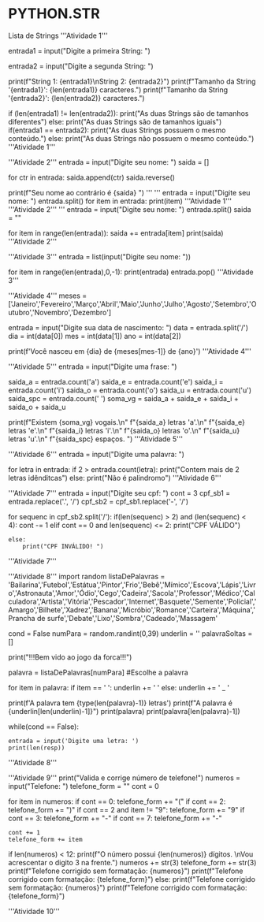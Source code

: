 # PYTHON.STR
Lista de Strings
'''Atividade 1'''

entrada1 = input("Digite a primeira String: ")

entrada2 = input("Digite a segunda String: ")

print(f"String 1: {entrada1}\nString 2: {entrada2}")
print(f"Tamanho da String '{entrada1}': {len(entrada1)} caracteres.")
print(f"Tamanho da String '{entrada2}': {len(entrada2)} caracteres.")

if (len(entrada1) != len(entrada2)):
    print("As duas Strings são de tamanhos diferentes")
else:
    print("As duas Strings são de tamanhos iguais")
if(entrada1 == entrada2):
    print("As duas Strings possuem o mesmo conteúdo.")
else:
    print("As duas Strings não possuem o mesmo conteúdo.")
'''Atividade 1'''

'''Atividade 2'''
entrada = input("Digite seu nome: ")
saida = []

for ctr in entrada:
    saida.append(ctr)
saida.reverse()

print(f"Seu nome ao contrário é {saida} ")
'''
'''
entrada = input("Digite seu nome: ")
entrada.split()
for item in entrada:
    print(item)
'''Atividade 1'''
'''Atividade 2'''
'''
entrada = input("Digite seu nome: ")
entrada.split()
saida = ""

for item in range(len(entrada)):
    saida += entrada[item]
    print(saida)
'''Atividade 2'''

'''Atividade 3'''
entrada = list(input("Digite seu nome: "))

for item in range(len(entrada),0,-1):
    print(entrada)
    entrada.pop()
'''Atividade 3'''

'''Atividade 4'''
meses = ['Janeiro','Fevereiro','Março','Abril','Maio','Junho','Julho','Agosto','Setembro','Outubro','Novembro','Dezembro']

entrada = input("Digite sua data de nascimento: ")
data = entrada.split('/')
dia = int(data[0])
mes = int(data[1])
ano = int(data[2])

print(f'Você nasceu em {dia} de {meses[mes-1]} de {ano}')
'''Atividade 4'''

'''Atividade 5'''
entrada = input("Digite uma frase: ")

saida_a = entrada.count('a')
saida_e = entrada.count('e')
saida_i = entrada.count('i')
saida_o = entrada.count('o')
saida_u = entrada.count('u')
saida_spc = entrada.count(' ')
soma_vg = saida_a + saida_e + saida_i + saida_o + saida_u

print(f"Existem {soma_vg} vogais.\n"
      f"{saida_a} letras 'a'.\n"
      f"{saida_e} letras 'e'.\n"
      f"{saida_i} letras 'i'.\n"
      f"{saida_o} letras 'o'.\n"
      f"{saida_u} letras 'u'.\n"
      f"{saida_spc} espaços. ")
'''Atividade 5'''

'''Atividade 6'''
entrada = input("Digite uma palavra: ")

for letra in entrada:
    if 2 > entrada.count(letra):
        print("Contem mais de 2 letras idênditcas")
    else:
        print("Não é palindromo")
'''Atividade 6'''

'''Atividade 7'''
entrada = input("Digite seu cpf: ")
cont = 3
cpf_sb1 = entrada.replace('.', '/')
cpf_sb2 = cpf_sb1.replace('-', '/')

for sequenc in cpf_sb2.split('/'):
    if(len(sequenc) > 2) and (len(sequenc) < 4):
        cont -= 1
    elif cont == 0 and len(sequenc) <= 2:
       print("CPF VÁLIDO")

    else:
        print("CPF INVÁLIDO! ")
'''Atividade 7'''

'''Atividade 8'''
import random
listaDePalavras = 'Bailarina','Futebol','Estátua','Pintor','Frio','Bebê','Mímico','Escova','Lápis','Livro','Astronauta','Amor','Ódio','Cego','Cadeira','Sacola','Professor','Médico','Calculadora','Artista','Vitória','Pescador','Internet','Basquete','Semente','Policial','Amargo','Bilhete','Xadrez','Banana','Micróbio','Romance','Carteira','Máquina','Prancha de surfe','Debate','Lixo','Sombra','Cadeado','Massagem'

cond = False
numPara = random.randint(0,39)
underlin = ''
palavraSoltas = []

print("!!!Bem vido ao jogo da forca!!!")

palavra = listaDePalavras[numPara] #Escolhe a palavra

for item in palavra:
    if item == ' ':
        underlin += ' '
    else:
        underlin += ' _ '

print(f'A palavra tem {type(len(palavra)-1)} letras')
print(f"A palavra é {underlin[len(underlin)-1]}")
print(palavra)
print(palavra[len(palavra)-1])

while(cond == False):

    entrada = input('Digite uma letra: ')
    print(len(resp))
'''Atividade 8'''

'''Atividade 9'''
print("Valida e corrige número de telefone!")
numeros = input("Telefone: ")
telefone_form = ""
cont = 0

for item in numeros:
    if cont == 0:
        telefone_form += "("
    if cont == 2:
        telefone_form += ")"
    if cont == 2 and item != "9":
        telefone_form += "9"
    if cont == 3:
        telefone_form += "-"
    if cont == 7:
        telefone_form += "-"

    cont += 1
    telefone_form += item

if len(numeros) < 12:
    print(f"O número possui {len(numeros)} dígitos. \nVou acrescentar o digito 3 na frente.")
    numeros += str(3)
    telefone_form += str(3)
    print(f"Telefone corrigido sem formatação: {numeros}")
    print(f"Telefone corrigido com formatação: {telefone_form}")
else:
    print(f"Telefone corrigido sem formatação: {numeros}")
    print(f"Telefone corrigido com formatação: {telefone_form}")

'''Atividade 10'''
